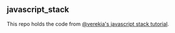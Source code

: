 ## javascript_stack

This repo holds the code from [@verekia's javascript stack tutorial](https://github.com/verekia/js-stack-from-scratch).
